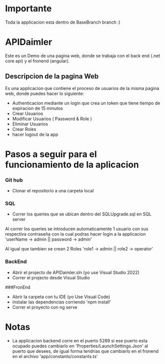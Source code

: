 # Importante
Toda la applicacion esta dentro de BaseBranch branch :)

# APIDaimler 

Este es un Demo de una pagina web, donde se trabaja con el back end (.net core api) y el fronend (angular).

## Descripcion de la pagina Web
Es una applicacion que contiene el proceso de usuarios de la misma pagina web, donde puedes hacer lo siguiente:

- Authenticacion mediante un login que crea un token que tiene tiempo de expiracion de 15 minutos
- Crear Usuarios
- Modificar Usuarios ( Password & Role )
- Eliminar Usuarios
- Crear Roles
- hacer logout de la app

# Pasos a seguir para el funcionamiento de la aplicacion

### Git hub
- Clonar el repositorio a una carpeta local 

### SQL
- Correr los queries que se ubican dentro del SQLUpgrade.sql en SQL server

Al correr los queries se introducen automaticamente 1 usuario con sus respectiva contraseña con la cual podras hacer login a la applicacion 
'userName -> admin || password -> admin'

Al igual que tambien se crean 2 Roles 
'role1 -> admin || role2 -> operator'
 
### BackEnd
- Abrir el projecto de APIDaimler.sln (yo use Visual Studio 2022)
- Correr el projecto desde Visual Studio

###FronEnd
- Abrir la carpeta con tu IDE (yo Use Visual Code)
- instalar las dependencias corriendo 'npm install'
- Correr el proyecto con ng serve

# Notas
- La applicacion backend corre en el puerto 5289 si ese puerto esta ocupado puedes cambiarlo en 'Properties/LaunchSettings.Json' al puerto que desees,
de igual forma tendrias que cambiarlo en el fronend en el archivo 'app/constants/constants.ts' 
